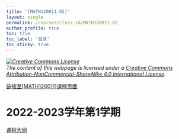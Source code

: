 ```yaml
---
title: '[MATH120011.02]'
layout: single
permalink: /courses/class-id/MATH120011.02
author_profile: true
toc: true
toc_label: '目录'
toc_sticky: true
---
```


<div class='notice--warning'>
<p><i><a rel='license' href='http://creativecommons.org/licenses/by-nc-sa/4.0/'><img alt='Creative Commons License' style='border-width:0' src='https://i.creativecommons.org/l/by-nc-sa/4.0/88x31.png' /></a><br /> The content of this webpage is licensed under a <a rel='license' href='http://creativecommons.org/licenses/by-nc-sa/4.0/'>Creative Commons Attribution-NonCommercial-ShareAlike 4.0 International License</a>.</i></p>
</div>

<a href='https://fdu-math.github.io/courses/MATH120011'>链接至[MATH120011]课程页面<a>

# 2022-2023学年第1学期

<a href='https://fdu-math.github.io/assets/docs/courses/MATH120011.02-2022-2023-1 (Encrypted).pdf'>课程大纲</a>